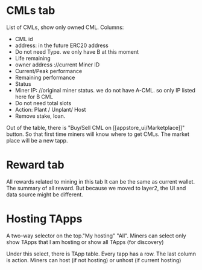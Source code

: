 # CMLs tab
List of CMLs, show only owned CML.
Columns:
- CML id
- address: in the future ERC20 address
- Do not need Type. we only have B at this moment
- Life remaining
- owner address ://current Miner ID
- Current/Peak performance
- Remaining performance
- Status
- Miner IP: //original miner status. we do not have A-CML. so only IP listed here for B CML
- Do not need total slots
- Action: Plant / Unplant/ Host
- Remove stake, loan. 


Out of the table, there is "Buy/Sell CML on [[appstore_ui/Marketplace]]" button. So that first time miners will know where to get CMLs. The market place will be a new tapp.

# Reward tab
All rewards related to mining in this tab
It can be the same as current wallet. The summary of all reward. But because we moved to layer2, the UI and data source might be different. 

# Hosting TApps
A two-way selector on the top."My hosting"  "All". Miners can select only show TApps that I am hosting or show all TApps (for discovery)

Under this select, there is TApp table.
Every tapp has a row. The last column is action. Miners can host (if not hosting) or unhost (if current hosting)


